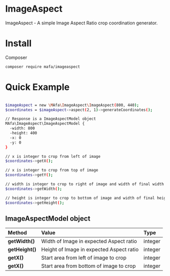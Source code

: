 # ImageAspect
ImageAspect - A simple Image Aspect Ratio crop coordination generator.

# Install
Composer 
```bash
composer require mafa/imageaspect
```

# Quick Example 

```bash

$imageAspect = new \MAfa\ImageAspect\ImageAspect(800, 440);
$coordinates = $imageAspect->aspect(2, 1)->generateCoordinates();

// Response is a ImageAspectModel object
MAfa\ImageAspect\ImageAspectModel {
  -width: 800
  -height: 400
  -x: 0
  -y: 0
}

// x is integer to crop from left of image
$coordinates->getX();

// x is integer to crop from top of image
$coordinates->getY();

// width is integer to crop to right of image and width of final width in expected aspect ratio
$coordinates->getWidth();

// height is integer to crop to bottom of image and width of final height in expected aspect ratio
$coordinates->getHeight();

```

## ImageAspectModel object

| Method            | Value                                    | Type           |
| :---------------- | :--------------------------------------- | :------------- |
|  **getWidth()**   | Width of Image in expected Aspect ratio  | integer        |
|  **getHeight()**  | Height of Image in expected Aspect ratio | integer        |
|  **getX()**       | Start area from left of image to crop    | integer        |
|  **getX()**       | Start area from bottom of image to crop  | integer        |
